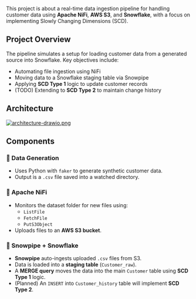 
This project is about a real-time data ingestion pipeline for handling customer data using **Apache NiFi**, **AWS S3**, and **Snowflake**, with a focus on implementing Slowly Changing Dimensions (SCD).

## Project Overview

The pipeline simulates a setup for loading customer data from a generated source into Snowflake. Key objectives include:

- Automating file ingestion using NiFi
- Moving data to a Snowflake staging table via Snowpipe
- Applying **SCD Type 1** logic to update customer records
- (TODO) Extending to **SCD Type 2** to maintain change history

## Architecture

[![architecture-drawio.png](https://i.postimg.cc/SNQLXnJ3/architecture-drawio.png)](https://postimg.cc/DmD4HyQP)

## Components

### 🔹 Data Generation
- Uses Python with `faker` to generate synthetic customer data.
- Output is a `.csv` file saved into a watched directory.

### 🔹 Apache NiFi
- Monitors the dataset folder for new files using:
  - `ListFile`
  - `FetchFile`
  - `PutS3Object`
- Uploads files to an **AWS S3 bucket**.

### 🔹 Snowpipe + Snowflake
- **Snowpipe** auto-ingests uploaded `.csv` files from S3.
- Data is loaded into a **staging table** (`Customer_raw`).
- A **MERGE query** moves the data into the main `Customer` table using **SCD Type 1** logic.
- (Planned) An `INSERT` into `Customer_history` table will implement **SCD Type 2**.

